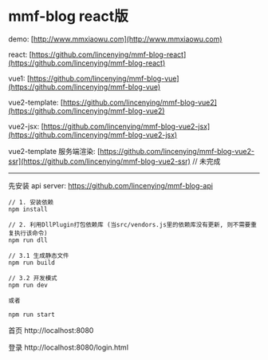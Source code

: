 # mmf-blog react版

demo: [http://www.mmxiaowu.com](http://www.mmxiaowu.com)

react: [https://github.com/lincenying/mmf-blog-react](https://github.com/lincenying/mmf-blog-react)

vue1: [https://github.com/lincenying/mmf-blog-vue](https://github.com/lincenying/mmf-blog-vue)

vue2-template: [https://github.com/lincenying/mmf-blog-vue2](https://github.com/lincenying/mmf-blog-vue2)

vue2-jsx: [https://github.com/lincenying/mmf-blog-vue2-jsx](https://github.com/lincenying/mmf-blog-vue2-jsx)

vue2-template 服务端渲染: [https://github.com/lincenying/mmf-blog-vue2-ssr](https://github.com/lincenying/mmf-blog-vue2-ssr) // 未完成

---

先安装 api server: https://github.com/lincenying/mmf-blog-api

```
// 1. 安装依赖
npm install

// 2. 利用DllPlugin打包依赖库 (当src/vendors.js里的依赖库没有更新, 则不需要重复执行该命令)
npm run dll

// 3.1 生成静态文件
npm run build

// 3.2 开发模式
npm run dev

或者

npm run start
```

首页
http://localhost:8080

登录
http://localhost:8080/login.html
